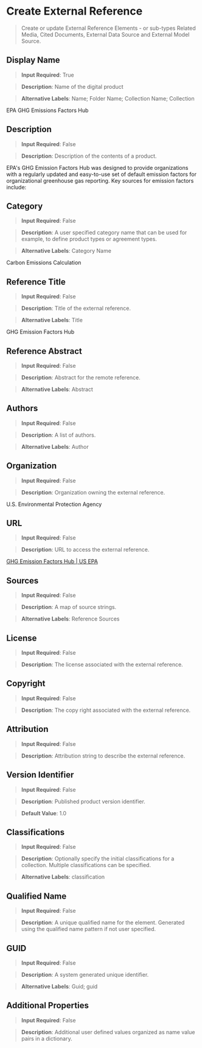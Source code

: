 # Create External Reference
>	Create or update External Reference Elements - or sub-types Related Media, Cited Documents, External Data Source and External Model Source.

## Display Name
>	**Input Required**: True

>	**Description**: Name of the digital product

>	**Alternative Labels**: Name; Folder Name; Collection Name; Collection

EPA GHG Emissions Factors Hub

## Description
>	**Input Required**: False

>	**Description**: Description of the contents of a product.

EPA's GHG Emission Factors Hub was designed to provide organizations with a regularly updated and easy-to-use set of default emission factors for organizational greenhouse gas reporting. Key sources for emission factors include:
## Category
>	**Input Required**: False

>	**Description**: A user specified category name that can be used for example, to define product types or agreement types.

>	**Alternative Labels**: Category Name

Carbon Emissions Calculation
## Reference Title
>	**Input Required**: False

>	**Description**: Title of the external reference.

>	**Alternative Labels**: Title

GHG Emission Factors Hub

## Reference Abstract
>	**Input Required**: False

>	**Description**: Abstract for the remote reference.

>	**Alternative Labels**: Abstract


## Authors
>	**Input Required**: False

>	**Description**: A list of authors.

>	**Alternative Labels**: Author


## Organization
>	**Input Required**: False

>	**Description**: Organization owning the external reference.

U.S. Environmental Protection Agency
## URL
>	**Input Required**: False

>	**Description**: URL to access the external reference.

[GHG Emission Factors Hub | US EPA](https://www.epa.gov/climateleadership/ghg-emission-factors-hub)
## Sources
>	**Input Required**: False

>	**Description**: A map of source strings.

>	**Alternative Labels**: Reference Sources


## License
>	**Input Required**: False

>	**Description**: The license associated with the external reference.


## Copyright
>	**Input Required**: False

>	**Description**: The copy right associated with the external reference.


## Attribution
>	**Input Required**: False

>	**Description**: Attribution string to describe the external reference.


## Version Identifier
>	**Input Required**: False

>	**Description**: Published product version identifier.

>	**Default Value**: 1.0


## Classifications
>	**Input Required**: False

>	**Description**: Optionally specify the initial classifications for a collection. Multiple classifications can be specified. 

>	**Alternative Labels**: classification


## Qualified Name
>	**Input Required**: False

>	**Description**: A unique qualified name for the element. Generated using the qualified name pattern  if not user specified.


## GUID
>	**Input Required**: False

>	**Description**: A system generated unique identifier.

>	**Alternative Labels**: Guid; guid


## Additional Properties
>	**Input Required**: False

>	**Description**: Additional user defined values organized as name value pairs in a dictionary.

